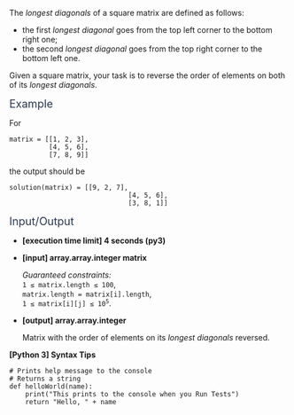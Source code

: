 <p>The <em>longest diagonals</em> of a square matrix are defined as follows:</p>
<ul>
<li>the first <em>longest diagonal</em> goes from the top left corner to the bottom right one;</li>
<li>the second <em>longest diagonal</em> goes from the top right corner to the bottom left one.</li>
</ul>
<p>Given a square matrix, your task is to reverse the order of elements on both of its <em>longest diagonals</em>.</p>
<p><span class="markdown--header" style="color:#2b3b52;font-size:1.4em">Example</span></p>
<p>For</p>
<pre><code>matrix = [[1, 2, 3],
          [4, 5, 6],
          [7, 8, 9]]
</code></pre>
<p>the output should be</p>
<pre><code>solution(matrix) = [[9, 2, 7],
                              [4, 5, 6],
                              [3, 8, 1]]
</code></pre>
<p><span class="markdown--header" style="color:#2b3b52;font-size:1.4em">Input/Output</span></p>
<ul>
<li>
<p><strong>[execution time limit] 4 seconds (py3)</strong></p>
</li>
<li>
<p><strong>[input] array.array.integer matrix</strong></p>
<p><em>Guaranteed constraints:</em><br />
<code>1 ≤ matrix.length ≤ 100</code>,<br />
<code>matrix.length = matrix[i].length</code>,<br />
<code>1 ≤ matrix[i][j] ≤ 10<sup>5</sup></code>.</p>
</li>
<li>
<p><strong>[output] array.array.integer</strong></p>
<p>Matrix with the order of elements on its <em>longest diagonals</em> reversed.</p>
</li>
</ul>
<p><strong>[Python 3] Syntax Tips</strong></p>
<pre><code class="language-python"><span class="hljs-comment"># Prints help message to the console</span>
<span class="hljs-comment"># Returns a string</span>
<span class="hljs-keyword">def</span> <span class="hljs-title function_">helloWorld</span>(<span class="hljs-params">name</span>):
    <span class="hljs-built_in">print</span>(<span class="hljs-string">"This prints to the console when you Run Tests"</span>)
    <span class="hljs-keyword">return</span> <span class="hljs-string">"Hello, "</span> + name

</code></pre>
